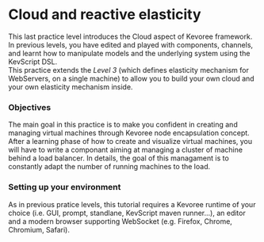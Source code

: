 # Cloud and reactive elasticity
This last practice level introduces the Cloud aspect of Kevoree framework.    
In previous levels, you have edited and played with components, channels, and learnt how to manipulate models and the underlying system using the KevScript DSL.    
This practice extends the *Level 3* (which defines elasticity mechanism for WebServers, on a single machine) to allow you to build your own cloud and your own elasticity mechanism inside.

### Objectives

The main goal in this practice is to make you confident in creating and managing virtual machines through Kevoree node encapsulation concept. After a learning phase of how to create and visualize virtual machines, you will have to write a componant aiming at managing a cluster of machine behind a load balancer. In details, the goal of this managament is to constantly adapt the number of running machines to the load.

### Setting up your environment

As in previous pratice levels, this tutorial requires a Kevoree runtime of your choice (i.e. GUI, prompt, standlane, KevScript maven runner...), an editor and a modern browser supporting WebSocket (e.g. Firefox, Chrome, Chromium, Safari).